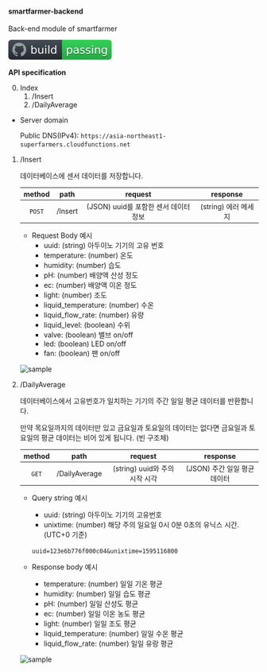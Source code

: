 #### smartfarmer-backend

Back-end module of smartfarmer

![build status](https://github.com/CONCAT-internship/smartfarmer-backend/blob/master/assets/images/badge.svg)



**API specification**

0. Index
   1. /Insert
   2. /DailyAverage



* Server domain

  Public DNS(IPv4): `https://asia-northeast1-superfarmers.cloudfunctions.net`



1. /Insert

   데이터베이스에 센서 데이터를 저장합니다.

   | method |  path   |                request                |       response       |
   | :----: | :-----: | :-----------------------------------: | :------------------: |
   | `POST` | /Insert | (JSON) uuid를 포함한 센서 데이터 정보 | (string) 에러 메세지 |

   - Request Body 예시
     - uuid: (string) 아두이노 기기의 고유 번호
     - temperature: (number) 온도
     - humidity: (number) 습도
     - pH: (number) 배양액 산성 정도
     - ec: (number) 배양액 이온 정도
     - light: (number) 조도
     - liquid_temperature: (number) 수온
     - liquid_flow_rate: (number) 유량
     - liquid_level: (boolean) 수위
     - valve: (boolean) 밸브 on/off
     - led: (boolean) LED on/off
     - fan: (boolean) 팬 on/off

   ![sample](https://user-images.githubusercontent.com/29545214/88491674-956fa500-cfdf-11ea-9be0-3cbbc0910614.png)

2. /DailyAverage

   데이터베이스에서 고유번호가 일치하는 기기의 주간 일일 평균 데이터를 반환합니다.

   만약 목요일까지의 데이터만 있고 금요일과 토요일의 데이터는 없다면 금요일과 토요일의 평균 데이터는 비어 있게 됩니다. (빈 구조체)

   | method |     path      |            request             |           response           |
   | :----: | :-----------: | :----------------------------: | :--------------------------: |
   | `GET`  | /DailyAverage | (string) uuid와 주의 시작 시각 | (JSON) 주간 일일 평균 데이터 |

   - Query string 예시
     -	uuid: (string) 아두이노 기기의 고유번호
     -	unixtime: (number) 해당 주의 일요일 0시 0분 0초의 유닉스 시간. (UTC+0 기준)

     `uuid=123e6b776f000c04&unixtime=1595116800`

   - Response body 예시
     - temperature: (number) 일일 기온 평균
     - humidity: (number) 일일 습도 평균
     - pH: (number) 일일 산성도 평균
     - ec: (number) 일일 이온 농도 평균
     - light: (number) 일일 조도 평균
     - liquid_temperature: (number) 일일 수온 평균
     - liquid_flow_rate: (number) 일일 유랑 평균

   ![sample](https://user-images.githubusercontent.com/29545214/88491867-6c501400-cfe1-11ea-95c4-fb808147b413.png)

